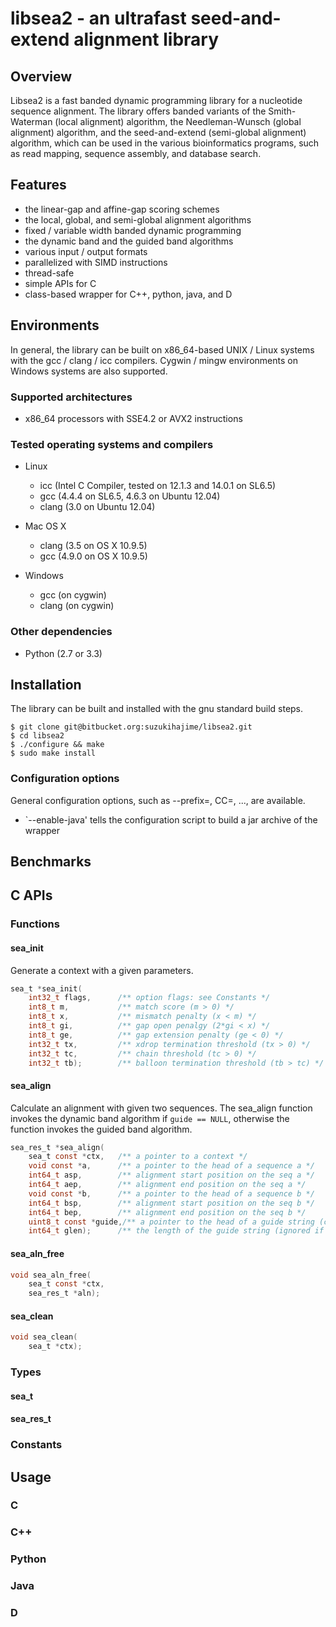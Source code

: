 
# libsea2 - an ultrafast seed-and-extend alignment library

## Overview

Libsea2 is a fast banded dynamic programming library for a nucleotide
sequence alignment. The library offers banded variants of the Smith-
Waterman (local alignment) algorithm, the Needleman-Wunsch (global
alignment) algorithm, and the seed-and-extend (semi-global alignment)
algorithm, which can be used in the various bioinformatics programs,
such as read mapping, sequence assembly, and database search.

## Features

* the linear-gap and affine-gap scoring schemes
* the local, global, and semi-global alignment algorithms
* fixed / variable width banded dynamic programming
* the dynamic band and the guided band algorithms
* various input / output formats
* parallelized with SIMD instructions
* thread-safe
* simple APIs for C
* class-based wrapper for C++, python, java, and D

## Environments

In general, the library can be built on x86_64-based UNIX / Linux
systems with the gcc / clang / icc compilers. Cygwin / mingw
environments on Windows systems are also supported.

### Supported architectures

* x86_64 processors with SSE4.2 or AVX2 instructions

### Tested operating systems and compilers

* Linux
    * icc   (Intel C Compiler, tested on 12.1.3 and 14.0.1 on SL6.5)
    * gcc   (4.4.4 on SL6.5, 4.6.3 on Ubuntu 12.04)
    * clang (3.0 on Ubuntu 12.04)

* Mac OS X
    * clang (3.5 on OS X 10.9.5)
    * gcc   (4.9.0 on OS X 10.9.5)

* Windows
    * gcc (on cygwin)
    * clang (on cygwin)

### Other dependencies

* Python (2.7 or 3.3)

## Installation

The library can be built and installed with the gnu standard build
steps.

	$ git clone git@bitbucket.org:suzukihajime/libsea2.git
	$ cd libsea2
	$ ./configure && make
	$ sudo make install

### Configuration options

General configuration options, such as --prefix=, CC=, ..., are
available.

* `--enable-java' tells the configuration script to build a jar
archive of the wrapper

## Benchmarks

## C APIs

### Functions

#### sea\_init

Generate a context with a given parameters.

```C
sea_t *sea_init(
	int32_t flags,		/** option flags: see Constants */ 
	int8_t m,			/** match score (m > 0) */
	int8_t x,			/** mismatch penalty (x < m) */
	int8_t gi,			/** gap open penalgy (2*gi < x) */
	int8_t ge,			/** gap extension penalty (ge < 0) */
	int32_t tx,			/** xdrop termination threshold (tx > 0) */
	int32_t tc,			/** chain threshold (tc > 0) */
	int32_t tb);		/** balloon termination threshold (tb > tc) */
```

#### sea\_align

Calculate an alignment with given two sequences. The sea\_align function
invokes the dynamic band algorithm if `guide == NULL`, otherwise the
function invokes the guided band algorithm.

```C
sea_res_t *sea_align(
	sea_t const *ctx,	/** a pointer to a context */
	void const *a,		/** a pointer to the head of a sequence a */
	int64_t asp,		/** alignment start position on the seq a */
	int64_t aep,		/** alignment end position on the seq a */
	void const *b,		/** a pointer to the head of a sequence b */
	int64_t bsp,		/** alignment start position on the seq b */
	int64_t bep,		/** alignment end position on the seq b */
	uint8_t const *guide,/** a pointer to the head of a guide string (can be NULL) */
	int64_t glen);		/** the length of the guide string (ignored if guide == NULL */
```

#### sea\_aln\_free

```C
void sea_aln_free(
	sea_t const *ctx,
	sea_res_t *aln);
```

#### sea\_clean

```C
void sea_clean(
	sea_t *ctx);
```


### Types

#### sea\_t

#### sea\_res\_t

### Constants

## Usage

### C

### C++

### Python

### Java

### D

